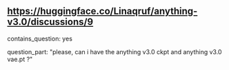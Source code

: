## https://huggingface.co/Linaqruf/anything-v3.0/discussions/9

contains_question: yes

question_part: "please, can i have the anything v3.0 ckpt and anything v3.0 vae.pt ?"